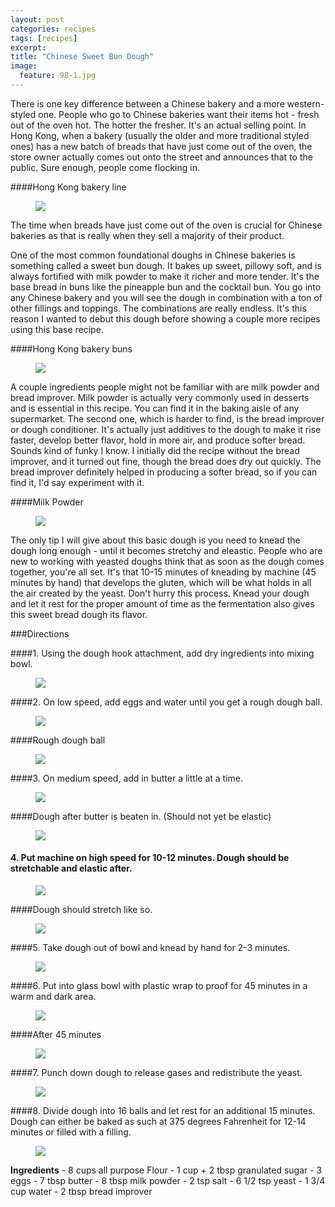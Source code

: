 ```yaml
---
layout: post
categories: recipes
tags: [recipes]
excerpt: 
title: "Chinese Sweet Bun Dough"
image:
  feature: 98-1.jpg
---
```


There is one key difference between a Chinese bakery and a more western-styled one.  People who go to Chinese bakeries want their items hot - fresh out of the oven hot.  The hotter the fresher. It's an actual selling point. In Hong Kong, when a bakery (usually the older and more traditional styled ones) has a new batch of breads that have just come out of the oven, the store owner actually comes out onto the street and announces that to the public. Sure enough, people come flocking in.

####Hong Kong bakery line
<figure> <img src='/images/98-15.jpg'> </figure>

The time when breads have just come out of the oven is crucial for Chinese bakeries as that is really when they sell a majority of their product.

One of the most common foundational doughs in Chinese bakeries is something called a sweet bun dough.  It bakes up sweet, pillowy soft, and is always fortified with milk powder to make it richer and more tender.  It's the base bread in buns like the pineapple bun and the cocktail bun.  You go into any Chinese bakery and you will see the dough in combination with a ton of other fillings and toppings. The combinations are really endless. It's this reason I wanted to debut this dough before showing a couple more recipes using this base recipe.

####Hong Kong bakery buns
<figure> <img src='/images/98-16.jpg'> </figure>

A couple ingredients people might not be familiar with are milk powder and bread improver.  Milk powder is actually very commonly used in desserts and is essential in this recipe.  You can find it in the baking aisle of any supermarket.  The second one, which is harder to find, is the bread improver or dough conditioner.  It's actually just additives to the dough to make it rise faster, develop better flavor, hold in more air, and produce softer bread.  Sounds kind of funky I know.  I initially did the recipe without the bread improver, and it turned out fine, though the bread does dry out quickly.  The bread improver definitely helped in producing a softer bread, so if you can find it, I'd say experiment with it.

####Milk Powder
<figure> <img src='/images/98-14.jpg'> </figure>

The only tip I will give about this basic dough is you need to knead the dough long enough - until it becomes stretchy and eleastic.  People who are new to working with yeasted doughs think that as soon as the dough comes together, you're all set.  It's that 10-15 minutes of kneading by machine (45 minutes by hand) that develops the gluten, which will be what holds in all the air created by the yeast.  Don't hurry this process.  Knead your dough and let it rest for the proper amount of time as the fermentation also gives this sweet bread dough its flavor.

###Directions

####1. Using the dough hook attachment, add dry ingredients into mixing bowl.
<figure> <img src='/images/98-2.jpg'> </figure>

####2. On low speed, add eggs and water until you get a rough dough ball.
<figure> <img src='/images/98-3.jpg'> </figure>

####Rough dough ball
<figure> <img src='/images/98-4.jpg'> </figure>

####3. On medium speed, add in butter a little at a time.

<figure> <img src='/images/98-5.jpg'> </figure>

####Dough after butter is beaten in.  (Should not yet be elastic)
<figure> <img src='/images/98-6.jpg'> </figure>

#### 4. Put machine on high speed for 10-12 minutes.  Dough should be stretchable and elastic after.

<figure> <img src='/images/98-7.jpg'> </figure>


####Dough should stretch like so.
<figure> <img src='/images/98-8.jpg'> </figure>

####5. Take dough out of bowl and knead by hand for 2-3 minutes.
<figure> <img src='/images/98-9.jpg'> </figure>

####6. Put into glass bowl with plastic wrap to proof for 45 minutes in a warm and dark area.
<figure> <img src='/images/98-10.jpg'> </figure>

####After 45 minutes
<figure> <img src='/images/98-11.jpg'> </figure>

####7. Punch down dough to release gases and redistribute the yeast.
<figure> <img src='/images/98-12.jpg'> </figure>

####8. Divide dough into 16 balls and let rest for an additional 15 minutes.  Dough can either be baked as such at 375 degrees Fahrenheit for 12-14 minutes or filled with a filling. 

<figure> <img src='/images/98-13.jpg'> </figure>
<section class='recipe'>
<p><strong>Ingredients</strong>
- 8 cups all purpose Flour
- 1 cup + 2 tbsp granulated sugar
- 3 eggs
- 7 tbsp butter
- 8 tbsp milk powder
- 2 tsp salt
- 6 1/2 tsp yeast
- 1 3/4 cup water
- 2 tbsp bread improver </p></section>